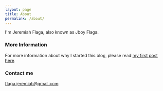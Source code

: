 ```yaml
---
layout: page
title: About
permalink: /about/
---
```


I'm Jeremiah Flaga, also known as Jboy Flaga.

### More Information

For more information about why I started this blog, please read [my first post here](https://jeremiahflaga.github.io/personal%20journal/2017/03/12/moving-my-blog-to-github-again/).

### Contact me

[flaga.jeremiah@gmail.com](mailto:flaga.jeremiah@gmail.com)